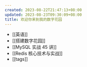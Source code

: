 ```yaml
---
created: 2023-08-22T21:47:13+08:00
updated: 2023-08-23T09:30:09+08:00
title: 欢迎你来到我的数字花园
---
```


- [[英语]]
- [[搭建数字花园]]
- [[MySQL 实战 45 讲]]
- [[Redis 核心技术与实战]]
- [[tags]]
